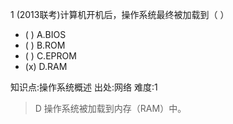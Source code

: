 1
(2013联考)计算机开机后，操作系统最终被加载到（ ）
- ( ) A.BIOS
- ( ) B.ROM
- ( ) C.EPROM
- (x) D.RAM

知识点:操作系统概述
出处:网络
难度:1
> D 操作系统被加载到内存（RAM）中。
